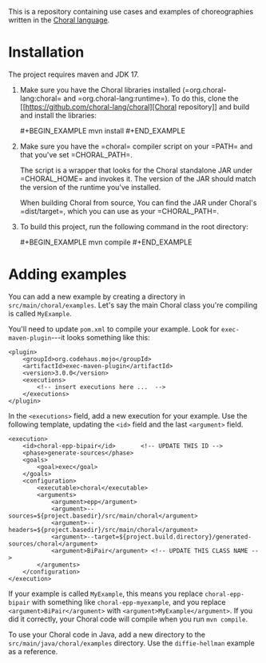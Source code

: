 This is a repository containing use cases and examples of choreographies written in the [Choral language](https://choral-lang.org).

# Installation

The project requires maven and JDK 17.

1. Make sure you have the Choral libraries installed (=org.choral-lang:choral=
   and =org.choral-lang:runtime=). To do this, clone the 
   [[https://github.com/choral-lang/choral][Choral repository]] and build and 
   install the libraries:

   #+BEGIN_EXAMPLE
     mvn install
   #+END_EXAMPLE

2. Make sure you have the =choral= compiler script on your =PATH= and that
   you've set =CHORAL_PATH=.

   The script is a wrapper that looks for the Choral standalone JAR under
   =CHORAL_HOME= and invokes it. The version of the JAR should match the version
   of the runtime you've installed.

   When building Choral from source, You can find the JAR under Choral's
   =dist/target=, which you can use as your =CHORAL_PATH=.

3. To build this project, run the following command in the root directory:

   #+BEGIN_EXAMPLE
     mvn compile
   #+END_EXAMPLE


# Adding examples

You can add a new example by creating a directory in `src/main/choral/examples`.
Let's say the main Choral class you're compiling is called `MyExample`.

You'll need to update `pom.xml` to compile your example. Look for `exec-maven-plugin`---it
looks something like this:

```
<plugin>
    <groupId>org.codehaus.mojo</groupId>
    <artifactId>exec-maven-plugin</artifactId>
    <version>3.0.0</version>
    <executions>
        <!-- insert executions here ...  -->
    </executions>
</plugin>
```

In the `<executions>` field, add a new execution for your example. Use the following
template, updating the `<id>` field and the last `<argument>` field.

```
<execution>
    <id>choral-epp-bipair</id>       <!-- UPDATE THIS ID -->
    <phase>generate-sources</phase>
    <goals>
        <goal>exec</goal>
    </goals>
    <configuration>
        <executable>choral</executable>
        <arguments>
            <argument>epp</argument>
            <argument>--sources=${project.basedir}/src/main/choral</argument>
            <argument>--headers=${project.basedir}/src/main/choral</argument>
            <argument>--target=${project.build.directory}/generated-sources/choral</argument>
            <argument>BiPair</argument> <!-- UPDATE THIS CLASS NAME -->
        </arguments>
    </configuration>
</execution>
```

If your example is called `MyExample`, this means you replace `choral-epp-bipair` with
something like `choral-epp-myexample`, and you replace `<argument>BiPair</argument>` with 
`<argument>MyExample</argument>`. If you did it correctly, your Choral code will compile
when you run `mvn compile`.

To use your Choral code in Java, add a new directory to the `src/main/java/choral/examples`
directory. Use the `diffie-hellman` example as a reference.
